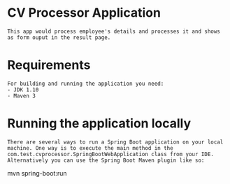 # CV Processor Application

	This app would process employee's details and processes it and shows as form ouput in the result page.

# Requirements

	For building and running the application you need:
	- JDK 1.10
	- Maven 3

# Running the application locally
	
	There are several ways to run a Spring Boot application on your local machine. One way is to execute the main method in the com.test.cvprocessor.SpringBootWebApplication class from your IDE. Alternatively you can use the Spring Boot Maven plugin like so:
mvn spring-boot:run